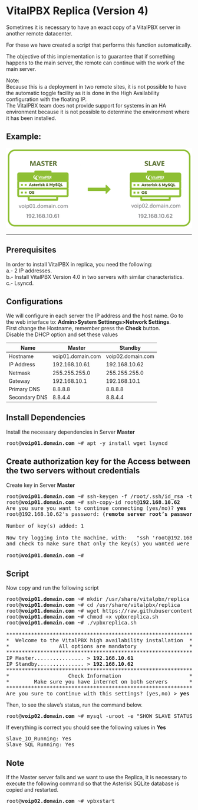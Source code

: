 VitalPBX Replica (Version 4)
=====
Sometimes it is necessary to have an exact copy of a VitalPBX server in another remote datacenter.<br>

For these we have created a script that performs this function automatically.<br>

The objective of this implementation is to guarantee that if something happens to the main server, the remote can continue with the work of the main server.<br>

Note:<br>
Because this is a deployment in two remote sites, it is not possible to have the automatic toggle facility as it is done in the High Availability configuration with the floating IP.<br>
The VitalPBX team does not provide support for systems in an HA environment because it is not possible to determine the environment where it has been installed.

## Example:<br>
![VitalPBX HA](https://github.com/VitalPBX/vitalpbx_replica_v4/blob/main/MasterSlaveVitalPBX4Replica.png)

-----------------
## Prerequisites
In order to install VitalPBX in replica, you need the following:<br>
a.- 2 IP addresses.<br>
b.- Install VitalPBX Version 4.0 in two servers with similar characteristics.<br>
c.- Lsyncd.

## Configurations
We will configure in each server the IP address and the host name. Go to the web interface to: <strong>Admin>System Settinngs>Network Settings</strong>.<br>
First change the Hostname, remember press the <strong>Check</strong> button.<br>
Disable the DHCP option and set these values<br>

| Name          | Master                 | Standby               |
| ------------- | ---------------------- | --------------------- |
| Hostname      | voip01.domain.com      | voip02.domain.com     |
| IP Address    | 192.168.10.61          | 192.168.10.62         |
| Netmask       | 255.255.255.0          | 255.255.255.0         |
| Gateway       | 192.168.10.1           | 192.168.10.1          |
| Primary DNS   | 8.8.8.8                | 8.8.8.8               |
| Secondary DNS | 8.8.4.4                | 8.8.4.4               |

## Install Dependencies
Install the necessary dependencies in Server <strong>Master</strong><br>
<pre>
root@<strong>voip01.domain.com</strong> ~# apt -y install wget lsyncd
</pre>

## Create authorization key for the Access between the two servers without credentials

Create key in Server <strong>Master</strong>
<pre>
root@<strong>voip01.domain.com</strong> ~# ssh-keygen -f /root/.ssh/id_rsa -t rsa -N '' >/dev/null
root@<strong>voip01.domain.com</strong> ~# ssh-copy-id root@<strong>192.168.10.62</strong>
Are you sure you want to continue connecting (yes/no)? <strong>yes</strong>
root@192.168.10.62's password: <strong>(remote server root’s password)</strong>

Number of key(s) added: 1

Now try logging into the machine, with:   "ssh 'root@192.168.10.62'"
and check to make sure that only the key(s) you wanted were added. 

root@<strong>voip01.domain.com</strong> ~#
</pre>

## Script
Now copy and run the following script<br>
<pre>
root@<strong>voip01.domain.com</strong> ~# mkdir /usr/share/vitalpbx/replica
root@<strong>voip01.domain.com</strong> ~# cd /usr/share/vitalpbx/replica
root@<strong>voip01.domain.com</strong> ~# wget https://raw.githubusercontent.com/VitalPBX/vitalpbx_replica_v4/master/vpbxreplica.sh
root@<strong>voip01.domain.com</strong> ~# chmod +x vpbxreplica.sh
root@<strong>voip01.domain.com</strong> ~# ./vpbxreplica.sh

************************************************************
*  Welcome to the VitalPBX high availability installation  *
*                All options are mandatory                 *
************************************************************
IP Master................ > <strong>192.168.10.61</strong>
IP Standby............... > <strong>192.168.10.62</strong>
************************************************************
*                   Check Information                      *
*        Make sure you have internet on both servers       *
************************************************************
Are you sure to continue with this settings? (yes,no) > <strong>yes</strong>
</pre>

Then, to see the slave’s status, run the command below.
<pre>
root@<strong>voip02.domain.com</strong> ~# mysql -uroot -e "SHOW SLAVE STATUS\G;"
</pre>

If everything is correct you should see the following values in <strong>Yes</strong>
<pre>
Slave_IO_Running: Yes
Slave_SQL_Running: Yes
</pre>

## Note
If the Master server fails and we want to use the Replica, it is necessary to execute the following command so that the Asterisk SQLite database is copied and restarted.
<pre>
root@<strong>voip02.domain.com</strong> ~# vpbxstart
</pre>

